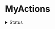# MyActions

<details>
   <summary>Status</summary>

- [![JD_CashHelp](https://github.com/JaimeZeng/MyActions/actions/workflows/JD_CashHelp.yaml/badge.svg)](https://github.com/JaimeZeng/MyActions/actions/workflows/JD_CashHelp.yaml)
- [![JD_GetFollowGift](https://github.com/JaimeZeng/MyActions/actions/workflows/JD_GetFollowGift.yaml/badge.svg)](https://github.com/JaimeZeng/MyActions/actions/workflows/JD_GetFollowGift.yaml)
- [![JD_JxgcTuan](https://github.com/JaimeZeng/MyActions/actions/workflows/JD_JxgcTuan.yaml/badge.svg)](https://github.com/JaimeZeng/MyActions/actions/workflows/JD_JxgcTuan.yaml)
- [![JD_OpenCard](https://github.com/JaimeZeng/MyActions/actions/workflows/JD_OpenCard.yaml/badge.svg)](https://github.com/JaimeZeng/MyActions/actions/workflows/JD_OpenCard.yaml)
- [![JD_QJD](https://github.com/JaimeZeng/MyActions/actions/workflows/JD_QJD.yaml/badge.svg)](https://github.com/JaimeZeng/MyActions/actions/workflows/JD_QJD.yaml)
</details>
